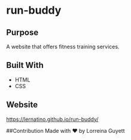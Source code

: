 # run-buddy

## Purpose
A website that offers fitness training services.

## Built With
* HTML
* CSS

## Website
https://lernatino.github.io/run-buddy/

##Contribution
Made with ❤️ by Lorreina Guyett 
